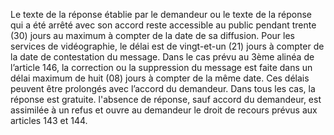 Le texte de la réponse établie par le demandeur ou le texte de la réponse qui a été arrêté avec son accord reste accessible au public pendant trente (30) jours au maximum à compter de la date de sa diffusion.
Pour les services de vidéographie, le délai est de vingt-et-un (21) jours à compter de la date de contestation du message. Dans le cas prévu au 3ème alinéa de l’article 146, la correction ou la suppression du message est faite dans un délai maximum de huit (08) jours à compter de la même date.
Ces délais peuvent être prolongés avec l’accord du demandeur.
Dans tous les cas, la réponse est gratuite.
l'absence de réponse, sauf accord du demandeur, est assimilée à un refus et ouvre au demandeur le droit de recours prévus aux articles 143 et 144.